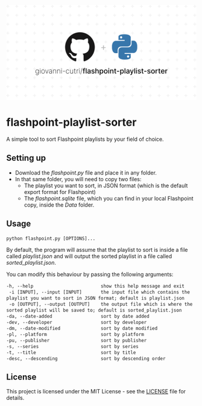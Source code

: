 ![Socialify](https://github.com/giovanni-cutri/flashpoint-playlist-sorter/blob/main/images/socialify.png)

# flashpoint-playlist-sorter
 A simple tool to sort Flashpoint playlists by your field of choice.

## Setting up

- Download the *flashpoint.py* file and place it in any folder.
- In that same folder, you will need to copy two files:
    - The playlist you want to sort, in JSON format (which is the default export format for Flashpoint)
     - The *flashpoint.sqlite* file, which you can find in your local Flashpoint copy, inside the *Data* folder.

## Usage

```
python flashpoint.py [OPTIONS]...

```

By default, the program will assume that the playlist to sort is inside a file called *playlist.json* and will output the sorted playlist in a file called *sorted_playlist.json*.

You can modify this behaviour by passing the following arguments:

```
-h, --help                         show this help message and exit
 -i [INPUT], --input [INPUT]       the input file which contains the playlist you want to sort in JSON format; default is playlist.json                                 
 -o [OUTPUT], --output [OUTPUT]    the output file which is where the sorted playlist will be saved to; default is sorted_playlist.json 
-da, --date-added                  sort by date added
-dev, --developer                  sort by developer
-dm, --date-modified               sort by date modified
-pl, --platform                    sort by platform
-pu, --publisher                   sort by publisher
-s, --series                       sort by series
-t, --title                        sort by title
-desc, --descending                sort by descending order
```

## License

This project is licensed under the MIT License - see the [LICENSE](https://github.com/giovanni-cutri/flashpoint-playlist-sorter/blob/main/LICENSE) file for details.
